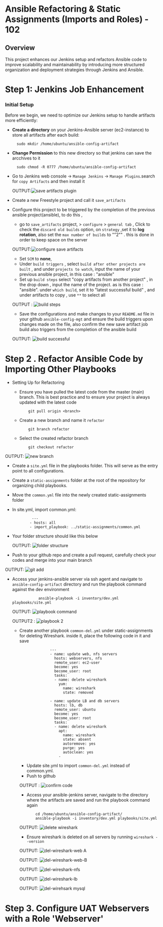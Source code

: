 
# Ansible Refactoring & Static Assignments (Imports and Roles) - 102

## Overview
This project enhances our Jenkins setup and refactors Ansible code to improve scalability and maintainability by introducing more structured organization and deployment strategies through Jenkins and Ansible.

# Step 1: Jenkins Job Enhancement

### Initial Setup
Before we begin, we need to optimize our Jenkins setup to handle artifacts more efficiently:
- **Create a directory** on your Jenkins-Ansible server (ec2-instance) to store all artifacts after each build:

        sudo mkdir /home/ubuntu/ansible-config-artifact

- **Change Permission** to this new directory so that jenkins can save the arcchives to it

        sudo chmod -R 0777 /home/ubuntu/ansible-config-artifact

- Go to Jenkins web console -> `Manage Jenkins` -> `Manage Plugins`.search for `copy Artifacts` and then install it
  
  OUTPUT:![save artifacts plugin](https://github.com/citadelict/My-devops-Journey/blob/main/Ansible%20Refactoring%20%26%20Static%20Assignments%20(Imports%20and%20Roles)-%20104/images/installed%20copy%20artifacts%20plugin.png)
  
- Create a new Freestyle project and call it `save_artifacts`
- Configure this project to be triggered by the completion of the previous ansible project(ansible), to do this ,
    - go to `save_artifacts` project, > `configure` > `general tab` , Click to check the `discard old builds` option, on `strategy` ,set it to **log rotation**, also set the `max number of builds` to ""2"" . this is done in order to keep space on the server
      
  OUTPUT:![configure save artifacts](https://github.com/citadelict/My-devops-Journey/blob/main/Ansible%20Refactoring%20%26%20Static%20Assignments%20(Imports%20and%20Roles)-%20104/images/configure%20save%20artifacts.png)
  
    - Set `SCM` to **none**,
    - Under `build triggers` , select `build after other projects are built` , and under `projects to watch`, input the name of your previous ansible project, in this case : "ansible"
    - Set up `build steps`  select "copy artifacts from another project" , in the drop down , input the name of the project. as is this case : "ansible". under `which build`, set it to "latest successful build" , and under artifacts to copy , use `**` to select all
 
  OUTPUT : ![build steps](https://github.com/citadelict/My-devops-Journey/blob/main/Ansible%20Refactoring%20%26%20Static%20Assignments%20(Imports%20and%20Roles)-%20104/images/configure%20build%20steps.png)

    - Save the configurations and make changes to your `README.md` file in your github `ansible-config-mgt` and ensure the build triggers upon changes made on the file, also confirm the new save artifact job build also triggers from the completion of the ansible build

  OUTPUT: ![build successful](https://github.com/citadelict/My-devops-Journey/blob/main/Ansible%20Refactoring%20%26%20Static%20Assignments%20(Imports%20and%20Roles)-%20104/images/build%20succesful.png)

# Step 2 .  Refactor Ansible Code by Importing Other Playbooks
   * Setting Up for Refactoring
       - Ensure you have pulled the latest code from the master (main) branch. This is best practice and to ensure your project is always updated with the latest code

                 git pull origin <branch>
         
       - Create a new branch and name it `refactor`

                 git branch refactor
         
       - Select the created refactor branch

                 git checkout refactor
         
  OUTPUT: ![new branch](https://github.com/citadelict/My-devops-Journey/blob/main/Ansible%20Refactoring%20%26%20Static%20Assignments%20(Imports%20and%20Roles)-%20104/images/create%20a%20new%20branch-refactor.png)
  
 -  Create a `site.yml` file in the playbooks folder. This will serve as the entry point to all configurations.
 -  Create a `static-assignments` folder at the root of the repository for organizing child playbooks.
 -  Move the `common.yml` file into the newly created static-assignments folder
 -  In site.yml, import common.yml:

                 ---
                - hosts: all
                - import_playbook: ../static-assignments/common.yml

* Your folder structure should like this below

  OUTPUT: ![folder structure](https://github.com/citadelict/My-devops-Journey/blob/main/Ansible%20Refactoring%20%26%20Static%20Assignments%20(Imports%20and%20Roles)-%20104/images/folder%20structure.png)

* Push to your github repo and create a pull request, carefully check your codes and merge into your main branch

 OUTPUT: ![git add](https://github.com/citadelict/My-devops-Journey/blob/main/Ansible%20Refactoring%20%26%20Static%20Assignments%20(Imports%20and%20Roles)-%20104/images/git%20add%2C%20git%20commit.png)
 
* Access your jenkins-ansible server via ssh agent and navigate to `ansible-config-artifact` directory and run the playbook command against the dev environment

                  ansible-playbook -i inventory/dev.yml playbooks/site.yml
  
  OUTPUT: ![playbook command](https://github.com/citadelict/My-devops-Journey/blob/main/Ansible%20Refactoring%20%26%20Static%20Assignments%20(Imports%20and%20Roles)-%20104/images/running%20site-yml%20playbook.png)

  OUTPUT2 : ![playbook 2](https://github.com/citadelict/My-devops-Journey/blob/main/Ansible%20Refactoring%20%26%20Static%20Assignments%20(Imports%20and%20Roles)-%20104/images/running%20site-yml%20playbook%202.png)

    - Create another playbook `common-del.yml` under static-assignments for deleting Wireshark. inside it, place the following code in it and save

                        ---
                        - name: update web, nfs servers
                          hosts: webservers, nfs
                          remote_user: ec2-user
                          become: yes
                          become_user: root
                          tasks:
                          - name: delete wireshark
                            yum:
                              name: wireshark
                              state: removed
                        
                        - name: update LB and db servers
                          hosts: lb, db
                          remote_user: ubuntu
                          become: yes
                          become_user: root
                          tasks:
                          - name: delete wireshark
                            apt:
                              name: wireshark
                              state: absent
                              autoremove: yes
                              purge: yes
                              autoclean: yes
                            - 
          
        - Update site.yml to import `common-del.yml` instead of common.yml.
        - Push to github 

      OUTPUT : ![confirm code ](https://github.com/citadelict/My-devops-Journey/blob/main/Ansible%20Refactoring%20%26%20Static%20Assignments%20(Imports%20and%20Roles)-%20104/images/confirm%20code%20.png)

        - Access your ansible-jenkins server, navigate to the directory where the artifacts are saved and run the playbook command again
     
                  cd /home/ubuntu/ansible-config-artifact/
                  ansible-playbook -i inventory/dev.yml playbooks/site.yml

      OUTPUT: ![delete wireshark](https://github.com/citadelict/My-devops-Journey/blob/main/Ansible%20Refactoring%20%26%20Static%20Assignments%20(Imports%20and%20Roles)-%20104/images/running%20playbook%20to%20delete%20wireshark.png)

        - Ensure wireshark is deleted on all servers by running `wireshark --version`

      OUTPUT: ![del-wireshark-web A](https://github.com/citadelict/My-devops-Journey/blob/main/Ansible%20Refactoring%20%26%20Static%20Assignments%20(Imports%20and%20Roles)-%20104/images/webserver%20a%20del-wireshark.png)
      
      OUTPUT: ![del-wireshark-web-B](https://github.com/citadelict/My-devops-Journey/blob/main/Ansible%20Refactoring%20%26%20Static%20Assignments%20(Imports%20and%20Roles)-%20104/images/wireshark%20del%20-web%20b.png)
      
      OUTPUT: ![del-wireshark-nfs](https://github.com/citadelict/My-devops-Journey/blob/main/Ansible%20Refactoring%20%26%20Static%20Assignments%20(Imports%20and%20Roles)-%20104/images/wireshark%20del-nfs.png)
      
      OUTPUT: ![del-wireshark-lb](https://github.com/citadelict/My-devops-Journey/blob/main/Ansible%20Refactoring%20%26%20Static%20Assignments%20(Imports%20and%20Roles)-%20104/images/del-%20wireshark%20lb.png)

      OUTPUT: ![del-wirehsark mysql](https://github.com/citadelict/My-devops-Journey/blob/main/Ansible%20Refactoring%20%26%20Static%20Assignments%20(Imports%20and%20Roles)-%20104/images/wireshark-del-mysql.png)
           
 # Step 3. Configure UAT Webservers with a Role 'Webserver'









